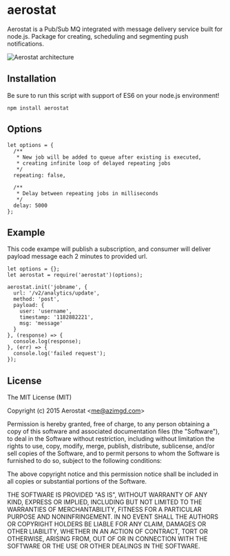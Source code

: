 # aerostat

Aerostat is a Pub/Sub MQ integrated with message delivery service built for node.js. Package for creating, scheduling and segmenting push notifications.

![Aerostat architecture](http://i.imgur.com/1RRgHzV.png)

## Installation

Be sure to run this script with support of ES6 on your node.js environment!

`npm install aerostat`

## Options

```
let options = {
  /**
   * New job will be added to queue after existing is executed,
   * creating infinite loop of delayed repeating jobs
   */
  repeating: false,

  /**
   * Delay between repeating jobs in milliseconds
   */
  delay: 5000
};
```

## Example

This code exampe will publish a subscription, and consumer will deliver payload message each 2 minutes to provided url.
```
let options = {};
let aerostat = require('aerostat')(options);

aerostat.init('jobname', {
  url: '/v2/analytics/update',
  method: 'post',
  payload: {
    user: 'username',
    timestamp: '1182882221',
    msg: 'message'
  }
}, (response) => {
  console.log(response);
}, (err) => {
  console.log('failed request');
});
```

## License

The MIT License (MIT)

Copyright (c) 2015 Aerostat &lt;me@azimgd.com&gt;

Permission is hereby granted, free of charge, to any person obtaining a copy
of this software and associated documentation files (the "Software"), to deal
in the Software without restriction, including without limitation the rights
to use, copy, modify, merge, publish, distribute, sublicense, and/or sell
copies of the Software, and to permit persons to whom the Software is
furnished to do so, subject to the following conditions:

The above copyright notice and this permission notice shall be included in
all copies or substantial portions of the Software.

THE SOFTWARE IS PROVIDED "AS IS", WITHOUT WARRANTY OF ANY KIND, EXPRESS OR
IMPLIED, INCLUDING BUT NOT LIMITED TO THE WARRANTIES OF MERCHANTABILITY,
FITNESS FOR A PARTICULAR PURPOSE AND NONINFRINGEMENT. IN NO EVENT SHALL THE
AUTHORS OR COPYRIGHT HOLDERS BE LIABLE FOR ANY CLAIM, DAMAGES OR OTHER
LIABILITY, WHETHER IN AN ACTION OF CONTRACT, TORT OR OTHERWISE, ARISING FROM,
OUT OF OR IN CONNECTION WITH THE SOFTWARE OR THE USE OR OTHER DEALINGS IN
THE SOFTWARE.
